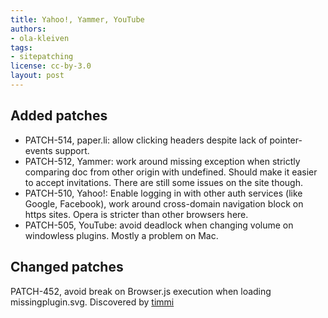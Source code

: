 ```yaml
---
title: Yahoo!, Yammer, YouTube
authors:
- ola-kleiven
tags:
- sitepatching
license: cc-by-3.0
layout: post
---
```


## Added patches

- PATCH-514, paper.li: allow clicking headers despite lack of pointer-events support.
- PATCH-512, Yammer: work around missing exception when strictly comparing doc from other origin with undefined. Should make it easier to accept invitations. There are still some issues on the site though.
- PATCH-510, Yahoo!: Enable logging in with other auth services (like Google, Facebook), work around cross-domain navigation block on https sites. Opera is stricter than other browsers here.
- PATCH-505, YouTube: avoid deadlock when changing volume on windowless plugins. Mostly a problem on Mac.

## Changed patches

PATCH-452, avoid break on Browser.js execution when loading missingplugin.svg. Discovered by [timmi][1]

[1]: http://my.opera.com/sitepatching/blog/2011/09/27/cleaning-menu-system-patches#comment71299712

